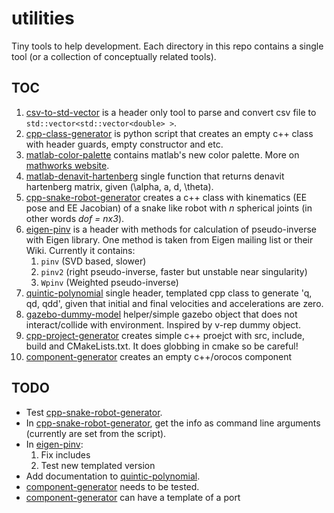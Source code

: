 # utilities
Tiny tools to help development. Each directory in this repo contains a single tool (or a collection of conceptually related tools).

## TOC
1. [csv-to-std-vector](./csv-to-std-vector) is a header only tool to parse and convert csv file to `std::vector<std::vector<double> >`.
2. [cpp-class-generator](./cpp-class-generator) is python script that creates an empty c++ class with header guards, empty constructor and etc.
3. [matlab-color-palette](./matlab-color-palette) contains matlab's new color palette. More on [mathworks website](http://www.mathworks.com/help/matlab/graphics_transition/why-are-plot-lines-different-colors.html).
4. [matlab-denavit-hartenberg](./matlab-denavit-hartenberg) single function that returns denavit hartenberg matrix, given (\alpha, a, d, \theta).
5. [cpp-snake-robot-generator](./cpp-snake-robot-generator) creates a c++ class with kinematics (EE pose and EE Jacobian) of a snake like robot with *n* spherical joints (in other words *dof = nx3*).
6. [eigen-pinv](./eigen-pinv) is a header with methods for calculation of pseudo-inverse with Eigen library. One method is taken from Eigen mailing list or their Wiki. Currently it contains:
    1. `pinv` (SVD based, slower)
    2. `pinv2` (right pseudo-inverse, faster but unstable near singularity)
    3. `Wpinv` (Weighted pseudo-inverse)
7. [quintic-polynomial](./quintic-polynomial) single header, templated cpp class to generate 'q, qd, qdd', given that initial and final velocities and accelerations are zero.
8. [gazebo-dummy-model](./gazebo-dummy-model) helper/simple gazebo object that does not interact/collide with  environment. Inspired by v-rep dummy object.
9. [cpp-project-generator](./cpp-project-generator) creates simple c++ proejct with src, include, build and CMakeLists.txt. It does globbing in cmake so be careful!
10. [component-generator](./component-generator) creates an empty c++/orocos component
## TODO
* Test [cpp-snake-robot-generator](./cpp-snake-robot-generator).
* In [cpp-snake-robot-generator](./cpp-snake-robot-generator), get the info as command line arguments (currently are set from the script).
* In [eigen-pinv](./eigen-pinv):
    1. Fix includes
    2. Test new templated version
* Add documentation to [quintic-polynomial](./quintic-polynomial).
* [component-generator](./component-generator) needs to be tested. 
* [component-generator](./component-generator) can have a template of a port 
